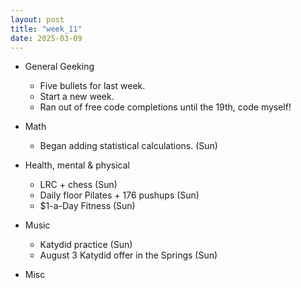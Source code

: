 ```yaml
---
layout: post
title: "week_11"
date: 2025-03-09
---
```


* General Geeking
    - Five bullets for last week.
    - Start a new week.
    - Ran out of free code completions until the 19th, code myself!

* Math
    - Began adding statistical calculations. (Sun)

* Health, mental & physical
    - LRC + chess (Sun)
    - Daily floor Pilates + 176 pushups (Sun)
    - $1-a-Day Fitness (Sun)


* Music
    - Katydid practice (Sun)
    - August 3 Katydid offer in the Springs (Sun)

* Misc
